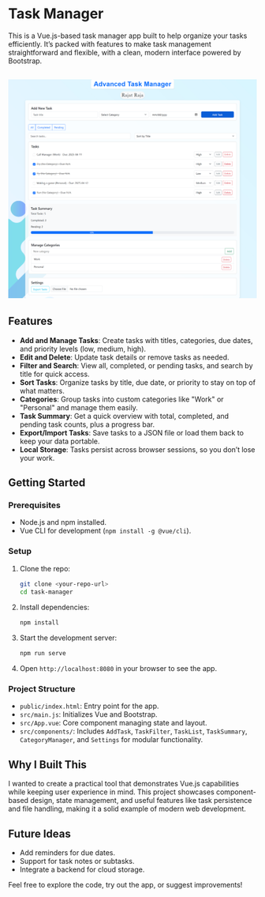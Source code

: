 # Task Manager

This is a Vue.js-based task manager app built to help organize your tasks efficiently. It’s packed with features to make task management straightforward and flexible, with a clean, modern interface powered by Bootstrap.


## ![Task Manager Screenshot](images/screenshot.png)


## Features

- **Add and Manage Tasks**: Create tasks with titles, categories, due dates, and priority levels (low, medium, high).
- **Edit and Delete**: Update task details or remove tasks as needed.
- **Filter and Search**: View all, completed, or pending tasks, and search by title for quick access.
- **Sort Tasks**: Organize tasks by title, due date, or priority to stay on top of what matters.
- **Categories**: Group tasks into custom categories like "Work" or "Personal" and manage them easily.
- **Task Summary**: Get a quick overview with total, completed, and pending task counts, plus a progress bar.
- **Export/Import Tasks**: Save tasks to a JSON file or load them back to keep your data portable.
- **Local Storage**: Tasks persist across browser sessions, so you don’t lose your work.

## Getting Started

### Prerequisites

- Node.js and npm installed.
- Vue CLI for development (`npm install -g @vue/cli`).

### Setup

1. Clone the repo:

   ```bash
   git clone <your-repo-url>
   cd task-manager
   ```

2. Install dependencies:

   ```bash
   npm install
   ```

3. Start the development server:

   ```bash
   npm run serve
   ```

4. Open `http://localhost:8080` in your browser to see the app.

### Project Structure

- `public/index.html`: Entry point for the app.
- `src/main.js`: Initializes Vue and Bootstrap.
- `src/App.vue`: Core component managing state and layout.
- `src/components/`: Includes `AddTask`, `TaskFilter`, `TaskList`, `TaskSummary`, `CategoryManager`, and `Settings` for modular functionality.

## Why I Built This

I wanted to create a practical tool that demonstrates Vue.js capabilities while keeping user experience in mind. This project showcases component-based design, state management, and useful features like task persistence and file handling, making it a solid example of modern web development.

## Future Ideas

- Add reminders for due dates.
- Support for task notes or subtasks.
- Integrate a backend for cloud storage.

Feel free to explore the code, try out the app, or suggest improvements!